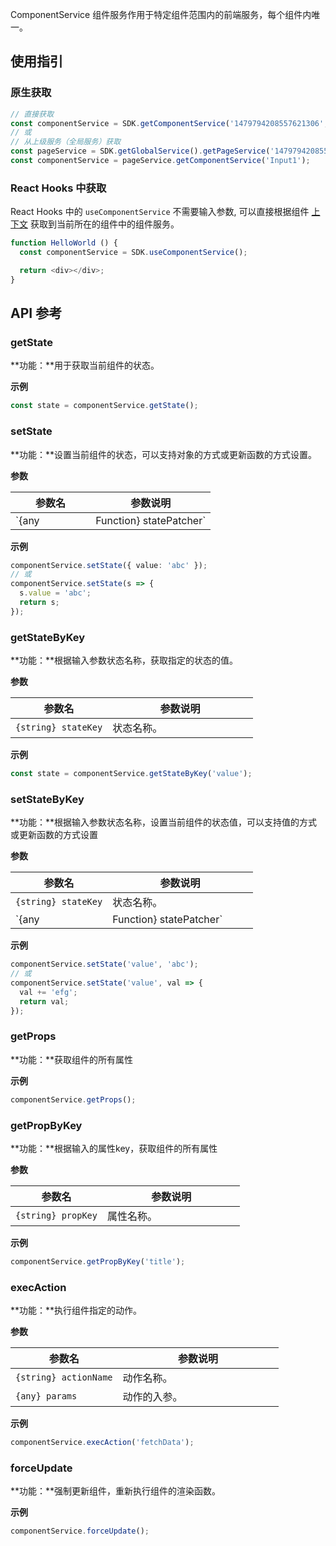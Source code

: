 <style>
table th:nth-of-type(1) {
width: 40%        
}
</style>

ComponentService 组件服务作用于特定组件范围内的前端服务，每个组件内唯一。

## 使用指引

### 原生获取
``` ts
// 直接获取
const componentService = SDK.getComponentService('1479794208557621306', 'Input1');
// 或
// 从上级服务（全局服务）获取
const pageService = SDK.getGlobalService().getPageService('1479794208557621306');
const componentService = pageService.getComponentService('Input1');
```

### React Hooks 中获取

React Hooks 中的 `useComponentService` 不需要输入参数, 可以直接根据组件 [上下文](https://zh-hans.reactjs.org/docs/context.html) 获取到当前所在的组件中的组件服务。

``` ts
function HelloWorld () {
  const componentService = SDK.useComponentService();

  return <div></div>;
}
```

## API 参考

### getState
**功能：**用于获取当前组件的状态。

**示例**
``` ts
const state = componentService.getState();
```

### setState

**功能：**设置当前组件的状态，可以支持对象的方式或更新函数的方式设置。

**参数**

|参数名 | 参数说明 | 
|---------|---------|
| `{any | Function} statePatcher` | 修改组件状态，这个参数支持对象形式更新，同时支持更新函数的方式更新状态。|

**示例**

``` ts
componentService.setState({ value: 'abc' });
// 或
componentService.setState(s => {
  s.value = 'abc';
  return s;
});
```

### getStateByKey

**功能：**根据输入参数状态名称，获取指定的状态的值。

**参数**

|参数名 | 参数说明 | 
|---------|---------|
| `{string} stateKey`  | 状态名称。 |

**示例**

``` ts
const state = componentService.getStateByKey('value');
```

### setStateByKey

**功能：**根据输入参数状态名称，设置当前组件的状态值，可以支持值的方式或更新函数的方式设置

**参数**

|参数名 | 参数说明 | 
|---------|---------|
| `{string} stateKey`  | 状态名称。 |
| `{any | Function} statePatcher`  | 修改组件状态，这个参数支持对象形式更新，同时支持更新函数的方式更新状态。|


**示例**

``` ts
componentService.setState('value', 'abc');
// 或
componentService.setState('value', val => {
  val += 'efg';
  return val;
});
```

### getProps

**功能：**获取组件的所有属性

**示例**

``` ts
componentService.getProps();
```

### getPropByKey

**功能：**根据输入的属性key，获取组件的所有属性

**参数**

|参数名 | 参数说明 | 
|---------|---------|
| `{string} propKey`  | 属性名称。 |

**示例**

``` ts
componentService.getPropByKey('title');
```

### execAction

**功能：**执行组件指定的动作。

**参数**

|参数名 | 参数说明 | 
|---------|---------|
| `{string} actionName`  | 动作名称。|
| `{any} params`  | 动作的入参。|

**示例**

``` ts
componentService.execAction('fetchData');
```

### forceUpdate

**功能：**强制更新组件，重新执行组件的渲染函数。

**示例**

``` ts
componentService.forceUpdate();
```
